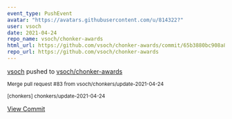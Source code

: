 ```yaml
---
event_type: PushEvent
avatar: "https://avatars.githubusercontent.com/u/814322?"
user: vsoch
date: 2021-04-24
repo_name: vsoch/chonker-awards
html_url: https://github.com/vsoch/chonker-awards/commit/65b3880bc908a880812d4f8b8148a0e4f929c474
repo_url: https://github.com/vsoch/chonker-awards
---
```


<a href='https://github.com/vsoch' target='_blank'>vsoch</a> pushed to <a href='https://github.com/vsoch/chonker-awards' target='_blank'>vsoch/chonker-awards</a>

<small>Merge pull request #83 from vsoch/chonkers/update-2021-04-24

[chonkers] chonkers/update-2021-04-24</small>

<a href='https://github.com/vsoch/chonker-awards/commit/65b3880bc908a880812d4f8b8148a0e4f929c474' target='_blank'>View Commit</a>